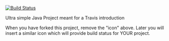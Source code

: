 [![Build Status](https://travis-ci.org/malthew/travisGettingStarted2020.svg?branch=master)](https://travis-ci.org/malthew/travisGettingStarted2020)

Ultra simple Java Project meant for a Travis introduction

When you have forked this project, remove the "icon" above. Later you will insert a similar icon which will provide build status for YOUR project.
